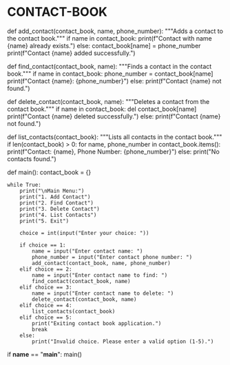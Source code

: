# CONTACT-BOOK
def add_contact(contact_book, name, phone_number):
    """Adds a contact to the contact book."""
    if name in contact_book:
        print(f"Contact with name {name} already exists.")
    else:
        contact_book[name] = phone_number
        print(f"Contact {name} added successfully.")

def find_contact(contact_book, name):
    """Finds a contact in the contact book."""
    if name in contact_book:
        phone_number = contact_book[name]
        print(f"Contact {name}: {phone_number}")
    else:
        print(f"Contact {name} not found.")

def delete_contact(contact_book, name):
    """Deletes a contact from the contact book."""
    if name in contact_book:
        del contact_book[name]
        print(f"Contact {name} deleted successfully.")
    else:
        print(f"Contact {name} not found.")

def list_contacts(contact_book):
    """Lists all contacts in the contact book."""
    if len(contact_book) > 0:
        for name, phone_number in contact_book.items():
            print(f"Contact: {name}, Phone Number: {phone_number}")
    else:
        print("No contacts found.")

def main():
    contact_book = {}

    while True:
        print("\nMain Menu:")
        print("1. Add Contact")
        print("2. Find Contact")
        print("3. Delete Contact")
        print("4. List Contacts")
        print("5. Exit")

        choice = int(input("Enter your choice: "))

        if choice == 1:
            name = input("Enter contact name: ")
            phone_number = input("Enter contact phone number: ")
            add_contact(contact_book, name, phone_number)
        elif choice == 2:
            name = input("Enter contact name to find: ")
            find_contact(contact_book, name)
        elif choice == 3:
            name = input("Enter contact name to delete: ")
            delete_contact(contact_book, name)
        elif choice == 4:
            list_contacts(contact_book)
        elif choice == 5:
            print("Exiting contact book application.")
            break
        else:
            print("Invalid choice. Please enter a valid option (1-5).")

if __name__ == "__main__":
    main()
